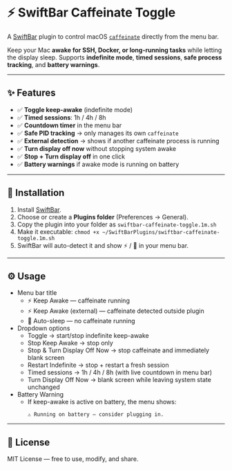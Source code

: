 # ⚡ SwiftBar Caffeinate Toggle

A [SwiftBar](https://swiftbar.app/) plugin to control macOS [`caffeinate`](https://ss64.com/osx/caffeinate.html) directly from the menu bar.

Keep your Mac **awake for SSH, Docker, or long-running tasks** while letting the display sleep.
Supports **indefinite mode**, **timed sessions**, **safe process tracking**, and **battery warnings**.

---

## ✨ Features

- ✅ **Toggle keep-awake** (indefinite mode)
- ✅ **Timed sessions**: 1h / 4h / 8h
- ✅ **Countdown timer** in the menu bar
- ✅ **Safe PID tracking** → only manages its own `caffeinate`
- ✅ **External detection** → shows if another caffeinate process is running
- ✅ **Turn display off now** without stopping system awake
- ✅ **Stop + Turn display off** in one click
- ✅ **Battery warnings** if awake mode is running on battery

---

## 🔧 Installation

1. Install [SwiftBar](https://swiftbar.app/).
2. Choose or create a **Plugins folder** (Preferences → General).
3. Copy the plugin into your folder as `swiftbar-caffeinate-toggle.1m.sh`
4. Make it executable: `chmod +x ~/SwiftBarPlugins/swiftbar-caffeinate-toggle.1m.sh`
5. SwiftBar will auto-detect it and show ⚡ / 🌙 in your menu bar.

---

## ⚙️ Usage

* Menu bar title
  * ⚡ Keep Awake — caffeinate running
  * ⚡ Keep Awake (external) — caffeinate detected outside plugin
  * 🌙 Auto-sleep — no caffeinate running
* Dropdown options
  * Toggle → start/stop indefinite keep-awake
  * Stop Keep Awake → stop only
  * Stop & Turn Display Off Now → stop caffeinate and immediately blank screen
  * Restart Indefinite → stop + restart a fresh session
  * Timed sessions → 1h / 4h / 8h (with live countdown in menu bar)
  * Turn Display Off Now → blank screen while leaving system state unchanged
* Battery Warning
  * If keep-awake is active on battery, the menu shows:
    ```
    ⚠️ Running on battery — consider plugging in.
    ```

---

## 📜 License

MIT License — free to use, modify, and share.